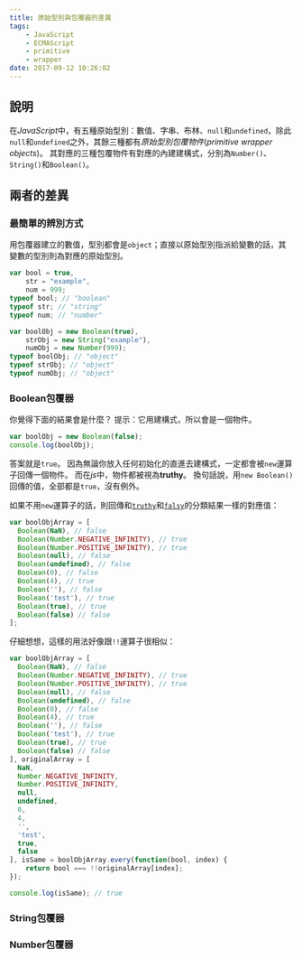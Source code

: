 ```yaml
---
title: 原始型別與包覆器的差異
tags: 
    - JavaScript
    - ECMAScript
    - primitive
    - wrapper
date: 2017-09-12 10:26:02
---
```


## 說明
在*JavaScript*中，有五種原始型別：數值、字串、布林、`null`和`undefined`，除此`null`和`undefined`之外，其餘三種都有*原始型別包覆物件*(*primitive wrapper objects*)。 其對應的三種包覆物件有對應的內建建構式，分別為`Number()`、`String()`和`Boolean()`。

## 兩者的差異

### 最簡單的辨別方式
用包覆器建立的數值，型別都會是`object`；直接以原始型別指派給變數的話，其變數的型別則為對應的原始型別。
``` javascript
var bool = true,
    str = "example",
    num = 999;
typeof bool; // "boolean"
typeof str; // "string"
typeof num; // "number"

var boolObj = new Boolean(true),
    strObj = new String("example"),
    numObj = new Number(999);
typeof boolObj; // "object"
typeof strObj; // "object"
typeof numObj; // "object"
```

### Boolean包覆器
你覺得下面的結果會是什麼？ 提示：它用建構式，所以會是一個物件。
``` javascript
var boolObj = new Boolean(false);
console.log(boolObj);
```
答案就是`true`。 因為無論你放入任何初始化的直進去建構式，一定都會被`new`運算子回傳一個物件。 而在*js*中，物件都被視為**truthy**。 換句話說，用`new Boolean()`回傳的值，全部都是`true`，沒有例外。

如果不用`new`運算子的話，則回傳和[`truthy`](https://developer.mozilla.org/zh-TW/docs/Glossary/Truthy)和[`falsy`](https://developer.mozilla.org/en-US/docs/Glossary/Falsy)的分類結果一樣的對應值：
``` javascript
var boolObjArray = [
  Boolean(NaN), // false
  Boolean(Number.NEGATIVE_INFINITY), // true
  Boolean(Number.POSITIVE_INFINITY), // true
  Boolean(null), // false
  Boolean(undefined), // false
  Boolean(0), // false
  Boolean(4), // true
  Boolean(''), // false
  Boolean('test'), // true
  Boolean(true), // true
  Boolean(false) // false
];
```

仔細想想，這樣的用法好像跟`!!`運算子很相似：
``` javascript
var boolObjArray = [
  Boolean(NaN), // false
  Boolean(Number.NEGATIVE_INFINITY), // true
  Boolean(Number.POSITIVE_INFINITY), // true
  Boolean(null), // false
  Boolean(undefined), // false
  Boolean(0), // false
  Boolean(4), // true
  Boolean(''), // false
  Boolean('test'), // true
  Boolean(true), // true
  Boolean(false) // false
], originalArray = [
  NaN,
  Number.NEGATIVE_INFINITY,
  Number.POSITIVE_INFINITY,
  null,
  undefined,
  0,
  4,
  '',
  'test',
  true,
  false
], isSame = boolObjArray.every(function(bool, index) {
    return bool === !!originalArray[index];
});

console.log(isSame); // true
``` 

### String包覆器
### Number包覆器